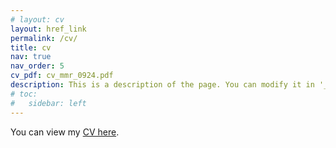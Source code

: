 ```yaml
---
# layout: cv
layout: href_link
permalink: /cv/
title: cv
nav: true
nav_order: 5
cv_pdf: cv_mmr_0924.pdf
description: This is a description of the page. You can modify it in '_pages/cv.md'. You can also change or remove the top pdf download button.
# toc:
#   sidebar: left
---
```


You can view my [CV here](/assets/pdf/cv_mmr_0924.pdf).